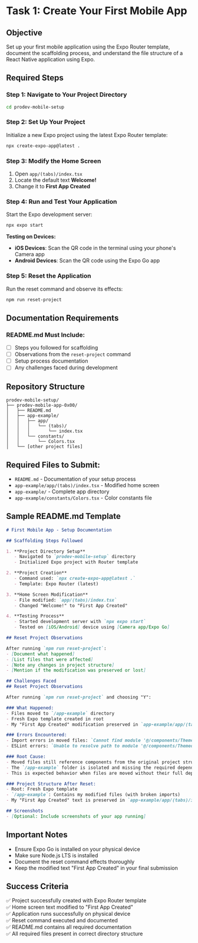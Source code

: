 # Task 1: Create Your First Mobile App

## Objective
Set up your first mobile application using the Expo Router template, document the scaffolding process, and understand the file structure of a React Native application using Expo.

## Required Steps

### Step 1: Navigate to Your Project Directory
```bash
cd prodev-mobile-setup
```

### Step 2: Set Up Your Project
Initialize a new Expo project using the latest Expo Router template:
```bash
npx create-expo-app@latest .
```

### Step 3: Modify the Home Screen
1. Open `app/(tabs)/index.tsx`
2. Locate the default text **Welcome!**
3. Change it to **First App Created**

### Step 4: Run and Test Your Application
Start the Expo development server:
```bash
npx expo start
```

**Testing on Devices:**
- **iOS Devices**: Scan the QR code in the terminal using your phone's Camera app
- **Android Devices**: Scan the QR code using the Expo Go app

### Step 5: Reset the Application
Run the reset command and observe its effects:
```bash
npm run reset-project
```

## Documentation Requirements

### README.md Must Include:
- [ ] Steps you followed for scaffolding
- [ ] Observations from the `reset-project` command
- [ ] Setup process documentation
- [ ] Any challenges faced during development

## Repository Structure

```
prodev-mobile-setup/
├── prodev-mobile-app-0x00/
│   ├── README.md
│   ├── app-example/
│   │   ├── app/
│   │   │   └── (tabs)/
│   │   │       └── index.tsx
│   │   └── constants/
│   │       └── Colors.tsx
│   └── [other project files]
```

## Required Files to Submit:
- `README.md` - Documentation of your setup process
- `app-example/app/(tabs)/index.tsx` - Modified home screen
- `app-example/` - Complete app directory
- `app-example/constants/Colors.tsx` - Color constants file

## Sample README.md Template

```markdown
# First Mobile App - Setup Documentation

## Scaffolding Steps Followed

1. **Project Directory Setup**
   - Navigated to `prodev-mobile-setup` directory
   - Initialized Expo project with Router template

2. **Project Creation**
   - Command used: `npx create-expo-app@latest .`
   - Template: Expo Router (latest)

3. **Home Screen Modification**
   - File modified: `app/(tabs)/index.tsx`
   - Changed "Welcome!" to "First App Created"

4. **Testing Process**
   - Started development server with `npx expo start`
   - Tested on [iOS/Android] device using [Camera app/Expo Go]

## Reset Project Observations

After running `npm run reset-project`:
- [Document what happened]
- [List files that were affected]
- [Note any changes in project structure]
- [Mention if the modification was preserved or lost]

## Challenges Faced
## Reset Project Observations

After running `npm run reset-project` and choosing "Y":

### What Happened:
- Files moved to `/app-example` directory
- Fresh Expo template created in root
- My "First App Created" modification preserved in `app-example/app/(tabs)/index.tsx`

### Errors Encountered:
- Import errors in moved files: `Cannot find module '@/components/ThemedView'`
- ESLint errors: `Unable to resolve path to module '@/components/ThemedView'`

### Root Cause:
- Moved files still reference components from the original project structure
- The `/app-example` folder is isolated and missing the required dependencies
- This is expected behavior when files are moved without their full dependency tree

### Project Structure After Reset:
- Root: Fresh Expo template
- `/app-example`: Contains my modified files (with broken imports)
- My "First App Created" text is preserved in `app-example/app/(tabs)/index.tsx`

## Screenshots
- [Optional: Include screenshots of your app running]
```

## Important Notes

- Ensure Expo Go is installed on your physical device
- Make sure Node.js LTS is installed
- Document the reset command effects thoroughly
- Keep the modified text "First App Created" in your final submission

## Success Criteria

✅ Project successfully created with Expo Router template  
✅ Home screen text modified to "First App Created"  
✅ Application runs successfully on physical device  
✅ Reset command executed and documented  
✅ README.md contains all required documentation  
✅ All required files present in correct directory structure